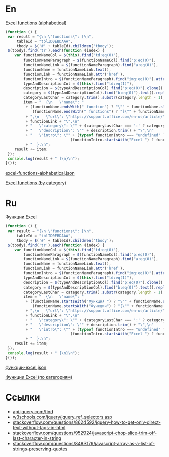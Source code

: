 # En

[Excel functions (alphabetical)](https://support.office.com/en-us/article/Excel-functions-alphabetical-b3944572-255d-4efb-bb96-c6d90033e188)

```js
(function () {
 var result = "{\n \"functions\": [\n",
     tableId = "tblID0EBDAAA",
     tbody = $('#' + tableId).children('tbody');
 $(tbody).find('tr').each(function (index) {
    var functionNameCol = $(this).find("td:eq(0)"),
        functionNameParagraph = $(functionNameCol).find("p:eq(0)"),
        functionNameLink = $(functionNameParagraph).find("a:eq(0)"),
        functionName = functionNameLink.text(),
        functionLink = functionNameLink.attr('href'),
        functionIntro = $(functionNameParagraph).find("img:eq(0)").attr('title'),
        typeAndDescriptionCol = $(this).find("td:eq(1)"),
        description = $(typeAndDescriptionCol).find("p:eq(0)").clone().children().remove().end().text().replace(/[\n\r]/g, ' '),
        category = $(typeAndDescriptionCol).find("b:eq(0)").text().replace(/[\n\r]/g, ' '),
        categoryLastChar = category.trim().substr(category.length - 1);
        item = "  {\n   \"name\": " 
         + (functionName.endsWith(" function") ? "\"" + functionName.slice(0, -9) + "\"" :
            (functionName.endsWith(" functions") ? "[\"" + functionName.slice(0, -10).split(", ").join("\", \"") + "\"]" : "\"" + functionName + "\""))
         + ",\n   \"url\": \"https://support.office.com/en-us/article/" 
         + functionLink + "\",\n"
         + "   \"category\": \"" + (categoryLastChar === ':' ? category.slice(0, -1) : category) + "\",\n"
         + "   \"description\": \"" + description.trim() + "\",\n"
         + "   \"intro\": \"" + (typeof functionIntro === "undefined" ? "" : 
                             (functionIntro.startsWith("Excel ") ? functionIntro.slice(6, functionIntro.length) : functionIntro)) + "\"\n"
         + "  },\n";
    result += item;
 });
 console.log(result + " ]\n}\n");
}());
```

[excel-functions-alphabetical.json](excel-functions-alphabetical.json)

[Excel functions (by category)](https://support.office.com/en-us/article/Excel-functions-by-category-5f91f4e9-7b42-46d2-9bd1-63f26a86c0eb)

# Ru

[Функции Excel](https://support.office.com/ru-ru/article/%D0%A4%D1%83%D0%BD%D0%BA%D1%86%D0%B8%D0%B8-Excel-%D0%BF%D0%BE-%D0%B0%D0%BB%D1%84%D0%B0%D0%B2%D0%B8%D1%82%D1%83-b3944572-255d-4efb-bb96-c6d90033e188)

```js
(function () {
 var result = "{\n \"functions\": [\n",
     tableId = "tblID0EBDAAA",
     tbody = $('#' + tableId).children('tbody');
 $(tbody).find('tr').each(function (index) {
    var functionNameCol = $(this).find("td:eq(0)"),
        functionNameParagraph = $(functionNameCol).find("p:eq(0)"),
        functionNameLink = $(functionNameParagraph).find("a:eq(0)"),
        functionName = functionNameLink.text(),
        functionLink = functionNameLink.attr('href'),
        functionIntro = $(functionNameParagraph).find("img:eq(0)").attr('title'),
        typeAndDescriptionCol = $(this).find("td:eq(1)"),
        description = $(typeAndDescriptionCol).find("p:eq(0)").clone().children().remove().end().text().replace(/[\n\r]/g, ' '),
        category = $(typeAndDescriptionCol).find("b:eq(0)").text().replace(/[\n\r]/g, ' '),
        categoryLastChar = category.trim().substr(category.length - 1);
        item = "  {\n   \"name\": " 
         + (functionName.startsWith("Функция ") ? "\"" + functionName.slice(8, functionName.length) + "\"" :
            (functionName.startsWith("Функции") ? "[\"" + functionName.slice(8, functionName.length).split(", ").join("\", \"") + "\"]" : "\"" + functionName + "\""))
         + ",\n   \"url\": \"https://support.office.com/en-us/article/" 
         + functionLink + "\",\n"
         + "   \"category\": \"" + (categoryLastChar === ':' ? category.slice(0, -1) : category) + "\",\n"
         + "   \"description\": \"" + description.trim() + "\",\n"
         + "   \"intro\": \"" + (typeof functionIntro === "undefined" ? "" : 
                             (functionIntro.startsWith("Excel ") ? functionIntro.slice(6, functionIntro.length) : functionIntro)) + "\"\n"
         + "  },\n";
    result += item;
 });
 console.log(result + " ]\n}\n");
}());
```

[функции-excel.json](функции-excel.json)

[Функции Excel (по категориям)](https://support.office.com/ru-ru/article/%D0%A4%D1%83%D0%BD%D0%BA%D1%86%D0%B8%D0%B8-Excel-%D0%BF%D0%BE-%D0%BA%D0%B0%D1%82%D0%B5%D0%B3%D0%BE%D1%80%D0%B8%D1%8F%D0%BC-5f91f4e9-7b42-46d2-9bd1-63f26a86c0eb)

# Ссылки

- [api.jquery.com/find](https://api.jquery.com/find/)
- [w3schools.com/jquery/jquery_ref_selectors.asp](https://www.w3schools.com/jquery/jquery_ref_selectors.asp)
- [stackoverflow.com/questions/8624592/jquery-how-to-get-only-direct-text-without-tags-in-html](https://stackoverflow.com/questions/8624592/jquery-how-to-get-only-direct-text-without-tags-in-html)
- [stackoverflow.com/questions/952924/javascript-chop-slice-trim-off-last-character-in-string](https://stackoverflow.com/questions/952924/javascript-chop-slice-trim-off-last-character-in-string)
- [stackoverflow.com/questions/8483179/javascript-array-as-a-list-of-strings-preserving-quotes](https://stackoverflow.com/questions/8483179/javascript-array-as-a-list-of-strings-preserving-quotes)
